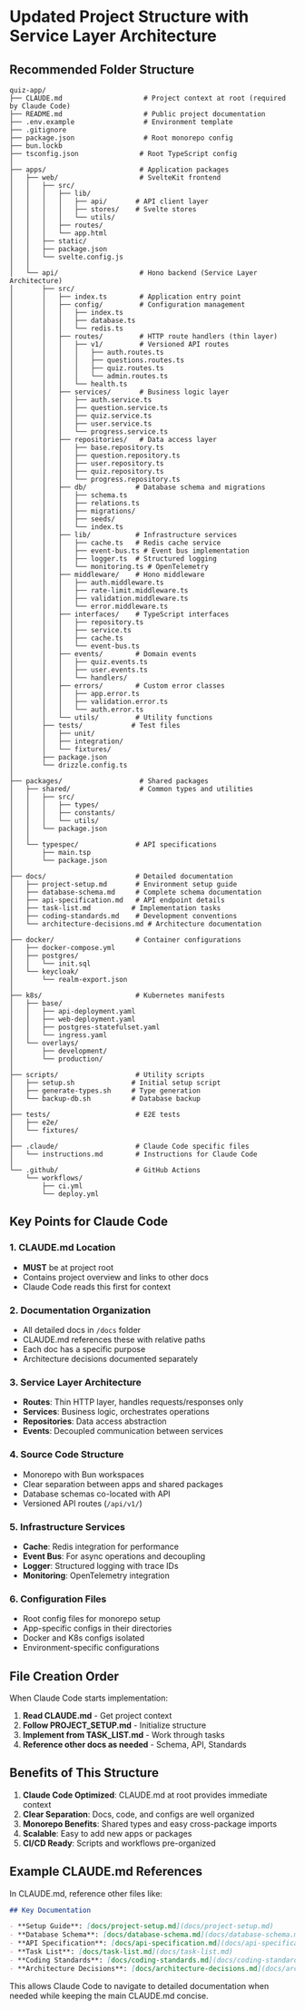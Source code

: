 # Updated Project Structure with Service Layer Architecture

## Recommended Folder Structure

```
quiz-app/
├── CLAUDE.md                    # Project context at root (required by Claude Code)
├── README.md                    # Public project documentation
├── .env.example                 # Environment template
├── .gitignore
├── package.json                 # Root monorepo config
├── bun.lockb
├── tsconfig.json               # Root TypeScript config
│
├── apps/                       # Application packages
│   ├── web/                    # SvelteKit frontend
│   │   ├── src/
│   │   │   ├── lib/
│   │   │   │   ├── api/       # API client layer
│   │   │   │   ├── stores/    # Svelte stores
│   │   │   │   └── utils/
│   │   │   ├── routes/
│   │   │   └── app.html
│   │   ├── static/
│   │   ├── package.json
│   │   └── svelte.config.js
│   │
│   └── api/                    # Hono backend (Service Layer Architecture)
│       ├── src/
│       │   ├── index.ts        # Application entry point
│       │   ├── config/         # Configuration management
│       │   │   ├── index.ts
│       │   │   ├── database.ts
│       │   │   └── redis.ts
│       │   ├── routes/         # HTTP route handlers (thin layer)
│       │   │   ├── v1/         # Versioned API routes
│       │   │   │   ├── auth.routes.ts
│       │   │   │   ├── questions.routes.ts
│       │   │   │   ├── quiz.routes.ts
│       │   │   │   └── admin.routes.ts
│       │   │   └── health.ts
│       │   ├── services/       # Business logic layer
│       │   │   ├── auth.service.ts
│       │   │   ├── question.service.ts
│       │   │   ├── quiz.service.ts
│       │   │   ├── user.service.ts
│       │   │   └── progress.service.ts
│       │   ├── repositories/   # Data access layer
│       │   │   ├── base.repository.ts
│       │   │   ├── question.repository.ts
│       │   │   ├── user.repository.ts
│       │   │   ├── quiz.repository.ts
│       │   │   └── progress.repository.ts
│       │   ├── db/            # Database schema and migrations
│       │   │   ├── schema.ts
│       │   │   ├── relations.ts
│       │   │   ├── migrations/
│       │   │   ├── seeds/
│       │   │   └── index.ts
│       │   ├── lib/           # Infrastructure services
│       │   │   ├── cache.ts   # Redis cache service
│       │   │   ├── event-bus.ts # Event bus implementation
│       │   │   ├── logger.ts  # Structured logging
│       │   │   └── monitoring.ts # OpenTelemetry
│       │   ├── middleware/    # Hono middleware
│       │   │   ├── auth.middleware.ts
│       │   │   ├── rate-limit.middleware.ts
│       │   │   ├── validation.middleware.ts
│       │   │   └── error.middleware.ts
│       │   ├── interfaces/    # TypeScript interfaces
│       │   │   ├── repository.ts
│       │   │   ├── service.ts
│       │   │   ├── cache.ts
│       │   │   └── event-bus.ts
│       │   ├── events/        # Domain events
│       │   │   ├── quiz.events.ts
│       │   │   ├── user.events.ts
│       │   │   └── handlers/
│       │   ├── errors/        # Custom error classes
│       │   │   ├── app.error.ts
│       │   │   ├── validation.error.ts
│       │   │   └── auth.error.ts
│       │   └── utils/         # Utility functions
│       ├── tests/            # Test files
│       │   ├── unit/
│       │   ├── integration/
│       │   └── fixtures/
│       ├── package.json
│       └── drizzle.config.ts
│
├── packages/                   # Shared packages
│   ├── shared/                 # Common types and utilities
│   │   ├── src/
│   │   │   ├── types/
│   │   │   ├── constants/
│   │   │   └── utils/
│   │   └── package.json
│   │
│   └── typespec/              # API specifications
│       ├── main.tsp
│       └── package.json
│
├── docs/                      # Detailed documentation
│   ├── project-setup.md       # Environment setup guide
│   ├── database-schema.md     # Complete schema documentation
│   ├── api-specification.md   # API endpoint details
│   ├── task-list.md          # Implementation tasks
│   ├── coding-standards.md    # Development conventions
│   └── architecture-decisions.md # Architecture documentation
│
├── docker/                    # Container configurations
│   ├── docker-compose.yml
│   ├── postgres/
│   │   └── init.sql
│   └── keycloak/
│       └── realm-export.json
│
├── k8s/                       # Kubernetes manifests
│   ├── base/
│   │   ├── api-deployment.yaml
│   │   ├── web-deployment.yaml
│   │   ├── postgres-statefulset.yaml
│   │   └── ingress.yaml
│   └── overlays/
│       ├── development/
│       └── production/
│
├── scripts/                   # Utility scripts
│   ├── setup.sh              # Initial setup script
│   ├── generate-types.sh     # Type generation
│   └── backup-db.sh          # Database backup
│
├── tests/                     # E2E tests
│   ├── e2e/
│   └── fixtures/
│
├── .claude/                   # Claude Code specific files
│   └── instructions.md        # Instructions for Claude Code
│
└── .github/                   # GitHub Actions
    └── workflows/
        ├── ci.yml
        └── deploy.yml
```

## Key Points for Claude Code

### 1. CLAUDE.md Location
- **MUST** be at project root
- Contains project overview and links to other docs
- Claude Code reads this first for context

### 2. Documentation Organization
- All detailed docs in `/docs` folder
- CLAUDE.md references these with relative paths
- Each doc has a specific purpose
- Architecture decisions documented separately

### 3. Service Layer Architecture
- **Routes**: Thin HTTP layer, handles requests/responses only
- **Services**: Business logic, orchestrates operations
- **Repositories**: Data access abstraction
- **Events**: Decoupled communication between services

### 4. Source Code Structure
- Monorepo with Bun workspaces
- Clear separation between apps and shared packages
- Database schemas co-located with API
- Versioned API routes (`/api/v1/`)

### 5. Infrastructure Services
- **Cache**: Redis integration for performance
- **Event Bus**: For async operations and decoupling
- **Logger**: Structured logging with trace IDs
- **Monitoring**: OpenTelemetry integration

### 6. Configuration Files
- Root config files for monorepo setup
- App-specific configs in their directories
- Docker and K8s configs isolated
- Environment-specific configurations

## File Creation Order

When Claude Code starts implementation:

1. **Read CLAUDE.md** - Get project context
2. **Follow PROJECT_SETUP.md** - Initialize structure
3. **Implement from TASK_LIST.md** - Work through tasks
4. **Reference other docs as needed** - Schema, API, Standards

## Benefits of This Structure

1. **Claude Code Optimized**: CLAUDE.md at root provides immediate context
2. **Clear Separation**: Docs, code, and configs are well organized
3. **Monorepo Benefits**: Shared types and easy cross-package imports
4. **Scalable**: Easy to add new apps or packages
5. **CI/CD Ready**: Scripts and workflows pre-organized

## Example CLAUDE.md References

In CLAUDE.md, reference other files like:

```markdown
## Key Documentation

- **Setup Guide**: [docs/project-setup.md](docs/project-setup.md)
- **Database Schema**: [docs/database-schema.md](docs/database-schema.md)
- **API Specification**: [docs/api-specification.md](docs/api-specification.md)
- **Task List**: [docs/task-list.md](docs/task-list.md)
- **Coding Standards**: [docs/coding-standards.md](docs/coding-standards.md)
- **Architecture Decisions**: [docs/architecture-decisions.md](docs/architecture-decisions.md)
```

This allows Claude Code to navigate to detailed documentation when needed while keeping the main CLAUDE.md concise.